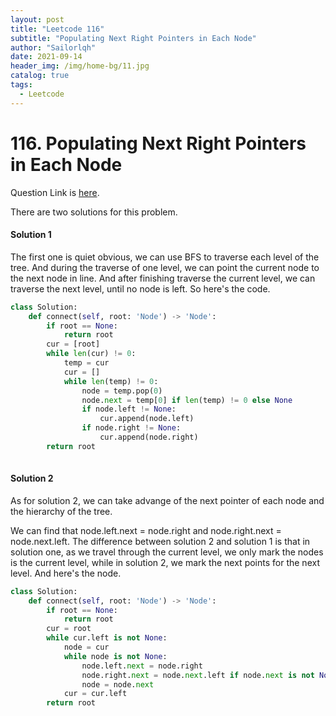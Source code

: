```yaml
---
layout: post
title: "Leetcode 116"
subtitle: "Populating Next Right Pointers in Each Node"
author: "Sailorlqh"
date: 2021-09-14
header_img: /img/home-bg/11.jpg
catalog: true
tags:
  - Leetcode
---
```


# 116. Populating Next Right Pointers in Each Node
Question Link is [here](https://leetcode.com/problems/populating-next-right-pointers-in-each-node/).

There are two solutions for this problem. 

#### Solution 1

The first one is quiet obvious, we can use BFS to traverse each level of the tree. And during the traverse of one level, we can point the current node to the next node in line. And after finishing traverse the current level, we can traverse the next level, until no node is left. So here's the code.

```python
class Solution:
    def connect(self, root: 'Node') -> 'Node':
        if root == None:
            return root
        cur = [root]
        while len(cur) != 0:
            temp = cur
            cur = []
            while len(temp) != 0:
                node = temp.pop(0)
                node.next = temp[0] if len(temp) != 0 else None
                if node.left != None:
                    cur.append(node.left)
                if node.right != None:
                    cur.append(node.right)
        return root
        
```

#### Solution 2

As for solution 2, we can take advange of the next pointer of each node and the hierarchy of the tree. 

We can find that node.left.next = node.right and node.right.next = node.next.left. The difference between solution 2 and solution 1 is that in solution one, as we travel through the current level, we only mark the nodes is the current level, while in solution 2, we mark the next points for the next level. And here's the node.

```python
class Solution:
    def connect(self, root: 'Node') -> 'Node':
        if root == None:
            return root
        cur = root
        while cur.left is not None:
            node = cur
            while node is not None:
                node.left.next = node.right
                node.right.next = node.next.left if node.next is not None else None
                node = node.next
            cur = cur.left
        return root
```

